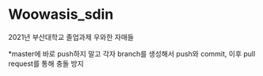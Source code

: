 # Woowasis_sdin
2021년 부산대학교 졸업과제 우와한 자매들

*master에 바로 push하지 말고 각자 branch를 생성해서 push와 commit, 이후 pull request를 통해 충돌 방지
